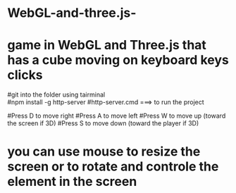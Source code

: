 # WebGL-and-three.js-

# game in WebGL and Three.js that has a cube moving on keyboard keys clicks

#git into the folder using tairminal  
#npm install -g http-server
 #http-server.cmd     ===>  to run the project 


#Press D to move right
#Press A to move left
#Press W to move up (toward the screen  if 3D)
#Press S to move down (toward the player if 3D)


# you can use mouse to resize the screen or to rotate and controle the element in the screen 